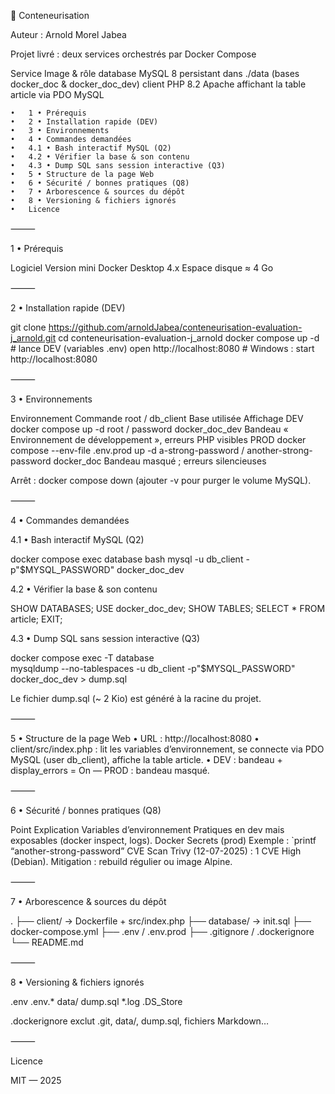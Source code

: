 

🐳 Conteneurisation


Auteur : Arnold Morel Jabea

Projet livré : deux services orchestrés par Docker Compose

Service	Image & rôle
database	MySQL 8 persistant dans ./data (bases docker_doc & docker_doc_dev)
client	PHP 8.2 Apache affichant la table article via PDO MySQL




	•	1 • Prérequis
	•	2 • Installation rapide (DEV)
	•	3 • Environnements
	•	4 • Commandes demandées
	•	4.1 • Bash interactif MySQL (Q2)
	•	4.2 • Vérifier la base & son contenu
	•	4.3 • Dump SQL sans session interactive (Q3)
	•	5 • Structure de la page Web
	•	6 • Sécurité / bonnes pratiques (Q8)
	•	7 • Arborescence & sources du dépôt
	•	8 • Versioning & fichiers ignorés
	•	Licence





⸻

1 • Prérequis

Logiciel	Version mini
Docker Desktop	4.x
Espace disque	≈ 4 Go


⸻

2 • Installation rapide (DEV)

git clone https://github.com/arnoldJabea/conteneurisation-evaluation-j_arnold.git
cd conteneurisation-evaluation-j_arnold
docker compose up -d           # lance DEV (variables .env)
open http://localhost:8080      # Windows : start http://localhost:8080


⸻

3 • Environnements

Environnement	Commande	root / db_client	Base utilisée	Affichage
DEV	docker compose up -d	root / password	docker_doc_dev	Bandeau « Environnement de développement », erreurs PHP visibles
PROD	docker compose --env-file .env.prod up -d	a-strong-password / another-strong-password	docker_doc	Bandeau masqué ; erreurs silencieuses

Arrêt : docker compose down (ajouter -v pour purger le volume MySQL).

⸻

4 • Commandes demandées

4.1 • Bash interactif MySQL (Q2)

docker compose exec database bash
mysql -u db_client -p"$MYSQL_PASSWORD" docker_doc_dev

4.2 • Vérifier la base & son contenu

SHOW DATABASES;
USE docker_doc_dev;
SHOW TABLES;
SELECT * FROM article;
EXIT;

4.3 • Dump SQL sans session interactive (Q3)

docker compose exec -T database \
  mysqldump --no-tablespaces -u db_client -p"$MYSQL_PASSWORD" docker_doc_dev > dump.sql

Le fichier dump.sql (~ 2 Kio) est généré à la racine du projet.

⸻

5 • Structure de la page Web
	•	URL : http://localhost:8080
	•	client/src/index.php : lit les variables d’environnement, se connecte via PDO MySQL (user db_client), affiche la table article.
	•	DEV : bandeau + display_errors = On — PROD : bandeau masqué.

⸻

6 • Sécurité / bonnes pratiques (Q8)

Point	Explication
Variables d’environnement	Pratiques en dev mais exposables (docker inspect, logs).
Docker Secrets (prod)	Exemple : `printf “another-strong-password”
CVE	Scan Trivy (12-07-2025) : 1 CVE High (Debian). Mitigation : rebuild régulier ou image Alpine.


⸻

7 • Arborescence & sources du dépôt

.
├── client/           → Dockerfile + src/index.php
├── database/         → init.sql
├── docker-compose.yml
├── .env / .env.prod
├── .gitignore / .dockerignore
└── README.md


⸻

8 • Versioning & fichiers ignorés

.env
.env.*
data/
dump.sql
*.log
.DS_Store

.dockerignore exclut .git, data/, dump.sql, fichiers Markdown…

⸻

Licence

MIT — 2025